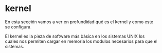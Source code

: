 # kernel

En esta sección vamos a ver en profundidad qué es el kernel y como este se configura.

El kernel es la pieza de software más básica en los sistemas UNIX los cuales nos permiten cargar en memoria los modulos necesarios para que el sistemas.
